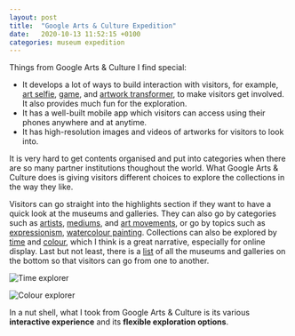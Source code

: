```yaml
---
layout: post
title:  "Google Arts & Culture Expedition"
date:   2020-10-13 11:52:15 +0100
categories: museum expedition
---
```


Things from Google Arts & Culture I find special:
- It develops a lot of ways to build interaction with visitors, for example, [art selfie](https://artsandculture.google.com/camera/selfie), [game](https://artsandculture.google.com/experiment/what-came-first/ZQGBUPErEE3bVg), and [artwork transformer](https://artsandculture.google.com/camera/art-transfer), to make visitors get involved. It also provides much fun for the exploration.
- It has a well-built mobile app which visitors can access using their phones anywhere and at anytime.
- It has high-resolution images and videos of artworks for visitors to look into.

It is very hard to get contents organised and put into categories when there are so many partner institutions thoughout the world. What Google Arts & Culture does is giving visitors different choices to explore the collections in the way they like.

Visitors can go straight into the highlights section if they want to have a quick look at the museums and galleries. They can also go by categories such as [artists](https://artsandculture.google.com/category/artist), [mediums](https://artsandculture.google.com/category/medium), and [art movements](https://artsandculture.google.com/category/art-movement), or go by topics such as [expressionism](https://artsandculture.google.com/entity/expressionism/m0pybl?categoryid=art-movement), [watercolour painting](https://artsandculture.google.com/entity/watercolor-painting/m018ktp?categoryid=medium). Collections can also be explored by [time](https://artsandculture.google.com/time?date=2000) and [colour](https://artsandculture.google.com/color?col=GREEN), which I think is a great narrative, especially for online display. Last but not least, there is a [list](https://artsandculture.google.com/partner) of all the museums and galleries on the bottom so that visitors can go from one to another.

![Time explorer](/media/time.jpeg "Time explorer")

![Colour explorer](/media/colour.jpeg "Colour explorer")

In a nut shell, what I took from Google Arts & Culture is its various **interactive experience** and its **flexible exploration options**.